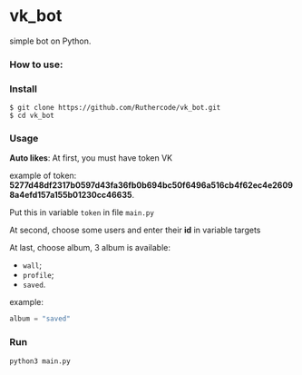 # vk_bot
simple bot on Python. 

### How to use:

### Install

```
$ git clone https://github.com/Ruthercode/vk_bot.git
$ cd vk_bot
```
### Usage
**Auto likes**:
At first, you must have token VK

example of token: **5277d48df2317b0597d43fa36fb0b694bc50f6496a516cb4f62ec4e26098a4efd157a155b01230cc46635**.


Put this in variable `token` in file `main.py`

At second, choose some users and enter their **id** in variable targets

At last, choose album, 3 album is available:
* `wall`;
* `profile`;
* `saved`.

example:
```python
album = "saved"
```
### Run

```
python3 main.py
```